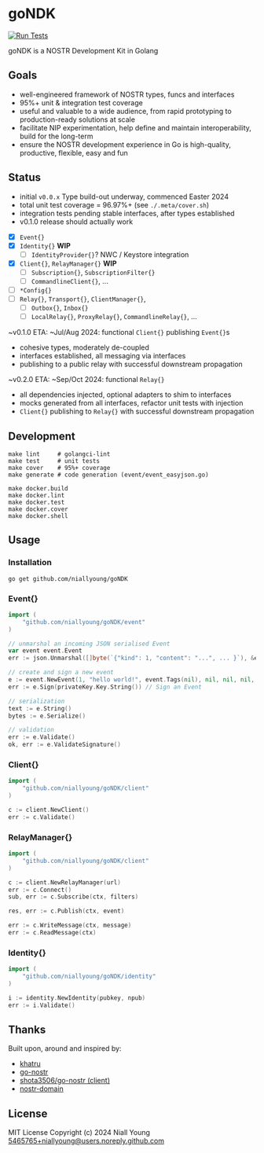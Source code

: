 # goNDK

[![Run Tests](https://github.com/niallyoung/goNDK/actions/workflows/main.yaml/badge.svg)](https://github.com/niallyoung/goNDK/actions/workflows/main.yaml)

goNDK is a NOSTR Development Kit in Golang

## Goals

- well-engineered framework of NOSTR types, funcs and interfaces
- 95%+ unit & integration test coverage
- useful and valuable to a wide audience, from rapid prototyping to production-ready solutions at scale
- facilitate NIP experimentation, help define and maintain interoperability, build for the long-term
- ensure the NOSTR development experience in Go is high-quality, productive, flexible, easy and fun

## Status

* initial `v0.0.x` Type build-out underway, commenced Easter 2024
* total unit test coverage = 96.97%+ (see `./.meta/cover.sh`)
* integration tests pending stable interfaces, after types established
* v0.1.0 release should actually work

- [x] `Event{}`
- [x] `Identity{}` **WIP**
  - [ ] `IdentityProvider{}`? NWC / Keystore integration
- [x] `Client{}`, `RelayManager{}` **WIP**
  - [ ] `Subscription{}`, `SubscriptionFilter{}`
  - [ ] `CommandlineClient{}`, ...
- [ ] `*Config{}`
- [ ] `Relay{}`, `Transport{}`, `ClientManager{}`,
  - [ ] `Outbox{}`, `Inbox{}`
  - [ ] `LocalRelay{}`, `ProxyRelay{}`, `CommandlineRelay{}`, ...

~v0.1.0 ETA: ~Jul/Aug 2024: functional `Client{}` publishing `Event{}`s
  * cohesive types, moderately de-coupled
  * interfaces established, all messaging via interfaces
  * publishing to a public relay with successful downstream propagation

~v0.2.0 ETA: ~Sep/Oct 2024: functional `Relay{}`
  * all dependencies injected, optional adapters to shim to interfaces
  * mocks generated from all interfaces, refactor unit tests with injection
  * `Client{}` publishing to `Relay{}` with successful downstream propagation

## Development

```shell
make lint     # golangci-lint
make test     # unit tests
make cover    # 95%+ coverage
make generate # code generation (event/event_easyjson.go)

make docker.build
make docker.lint
make docker.test
make docker.cover
make docker.shell
```

## Usage

### Installation

```shell
go get github.com/niallyoung/goNDK
```

### Event{}

```go
import (
    "github.com/niallyoung/goNDK/event"
)

// unmarshal an incoming JSON serialised Event
var event event.Event
err := json.Unmarshal([]byte(`{"kind": 1, "content": "...", ... }`), &event)

// create and sign a new event
e := event.NewEvent(1, "hello world!", event.Tags(nil), nil, nil, nil, nil)
err := e.Sign(privateKey.Key.String()) // Sign an Event

// serialization
text := e.String()
bytes := e.Serialize()

// validation
err := e.Validate()
ok, err := e.ValidateSignature()
```

### Client{}

```go
import (
	"github.com/niallyoung/goNDK/client"
)

c := client.NewClient()
err := c.Validate()
```

### RelayManager{}

```go
import (
	"github.com/niallyoung/goNDK/client"
)

c := client.NewRelayManager(url)
err := c.Connect()
sub, err := c.Subscribe(ctx, filters)

res, err := c.Publish(ctx, event)

err := c.WriteMessage(ctx, message)
err := c.ReadMessage(ctx)
```

### Identity{}

```go
import (
	"github.com/niallyoung/goNDK/identity"
)

i := identity.NewIdentity(pubkey, npub)
err := i.Validate()
```



## Thanks

Built upon, around and inspired by:

* [khatru](https://github.com/fiatjaf/khatru)
* [go-nostr](https://github.com/nbd-wtf/go-nostr)
* [shota3506/go-nostr (client)](https://github.com/shota3506/go-nostr)
* [nostr-domain](https://github.com/dextryz/nostr-domain)

## License

MIT License
Copyright (c) 2024 Niall Young <5465765+niallyoung@users.noreply.github.com>